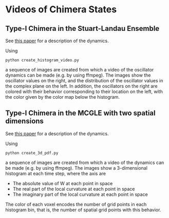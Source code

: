 # Videos of Chimera States

Type-I Chimera in the Stuart-Landau Ensemble
---------

See [this paper](https://arxiv.org/pdf/1905.00218.pdf) for a description of the dynamics.

Using

    python create_histogram_video.py

a sequence of images are created from which a video of the oscillator dynamics can be made
(e.g. by using ffmpeg).
The images show the oscillator values on the right, and the distribution of the oscillator values
in the complex plane on the left.
In addition, the oscillators on the right are colored with their behavior
corresponding to their location on the left, with the color given by the color map below the histogram.

Type-I Chimera in the MCGLE with two spatial dimensions
---------

See [this paper](https://arxiv.org/pdf/1503.04053.pdf) for a description of the dynamics.

Using

    python create_3d_pdf.py

a sequence of images are created from which a video of the dynamics can be made
(e.g. by using ffmpeg).
The images show a 3-dimensional histogram at each time step, where the axis are
  - The absolute value of W at each point in space
  - The real part of the local curvature at each point in space
  - The imaginary part of the local curvature at each point in space

The color of each voxel encodes the number of grid points in each histogram bin,
that is, the number of spatial grid points with this behavior.
